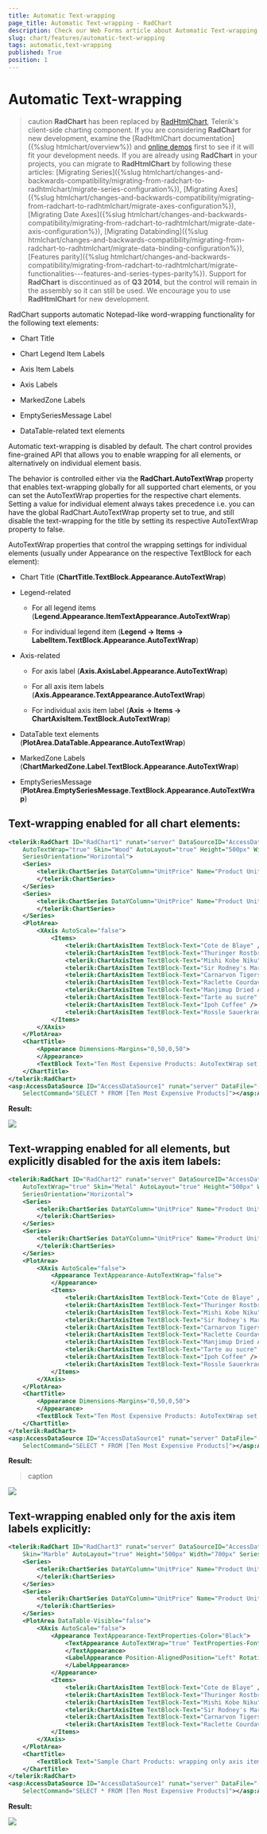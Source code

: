 ```yaml
---
title: Automatic Text-wrapping
page_title: Automatic Text-wrapping - RadChart
description: Check our Web Forms article about Automatic Text-wrapping.
slug: chart/features/automatic-text-wrapping
tags: automatic,text-wrapping
published: True
position: 1
---
```


# Automatic Text-wrapping

>caution  **RadChart** has been replaced by [RadHtmlChart](https://www.telerik.com/products/aspnet-ajax/html-chart.aspx), Telerik's client-side charting component. If you are considering **RadChart** for new development, examine the [RadHtmlChart documentation]({%slug htmlchart/overview%}) and [online demos](https://demos.telerik.com/aspnet-ajax/htmlchart/examples/overview/defaultcs.aspx) first to see if it will fit your development needs. If you are already using **RadChart** in your projects, you can migrate to **RadHtmlChart** by following these articles: [Migrating Series]({%slug htmlchart/changes-and-backwards-compatibility/migrating-from-radchart-to-radhtmlchart/migrate-series-configuration%}), [Migrating Axes]({%slug htmlchart/changes-and-backwards-compatibility/migrating-from-radchart-to-radhtmlchart/migrate-axes-configuration%}), [Migrating Date Axes]({%slug htmlchart/changes-and-backwards-compatibility/migrating-from-radchart-to-radhtmlchart/migrate-date-axis-configuration%}), [Migrating Databinding]({%slug htmlchart/changes-and-backwards-compatibility/migrating-from-radchart-to-radhtmlchart/migrate-data-binding-configuration%}), [Features parity]({%slug htmlchart/changes-and-backwards-compatibility/migrating-from-radchart-to-radhtmlchart/migrate-functionalities---features-and-series-types-parity%}). Support for **RadChart** is discontinued as of **Q3 2014**, but the control will remain in the assembly so it can still be used. We encourage you to use **RadHtmlChart** for new development.

RadChart supports automatic Notepad-like word-wrapping functionality for the following text elements:

* Chart Title

* Chart Legend Item Labels

* Axis Item Labels

* Axis Labels

* MarkedZone Labels

* EmptySeriesMessage Label

* DataTable-related text elements

Automatic text-wrapping is disabled by default. The chart control provides fine-grained API that allows you to enable wrapping for all elements, or alternatively on individual element basis.

The behavior is controlled either via the **RadChart.AutoTextWrap** property that enables text-wrapping globally for all supported chart elements, or you can set the AutoTextWrap properties for the respective chart elements. Setting a value for individual element always takes precedence i.e. you can have the global RadChart.AutoTextWrap property set to true, and still disable the text-wrapping for the title by setting its respective AutoTextWrap property to false.

AutoTextWrap properties that control the wrapping settings for individual elements (usually under Appearance on the respective TextBlock for each element):

* Chart Title (**ChartTitle.TextBlock.Appearance.AutoTextWrap**)

* Legend-related

	* For all legend items (**Legend.Appearance.ItemTextAppearance.AutoTextWrap**)

	* For individual legend item (**Legend -> Items -> LabelItem.TextBlock.Appearance.AutoTextWrap**)

* Axis-related

	* For axis label (**Axis.AxisLabel.Appearance.AutoTextWrap**)

	* For all axis item labels (**Axis.Appearance.TextAppearance.AutoTextWrap**)

	* For individual axis item label (**Axis -> Items -> ChartAxisItem.TextBlock.AutoTextWrap**)

* DataTable text elements (**PlotArea.DataTable.Appearance.AutoTextWrap**)

* MarkedZone Labels (**ChartMarkedZone.Label.TextBlock.Appearance.AutoTextWrap**)

* EmptySeriesMessage (**PlotArea.EmptySeriesMessage.TextBlock.Appearance.AutoTextWrap**)

## Text-wrapping enabled for all chart elements:

````XML
<telerik:RadChart ID="RadChart1" runat="server" DataSourceID="AccessDataSource1"
	AutoTextWrap="true" Skin="Wood" AutoLayout="true" Height="500px" Width="700px"
	SeriesOrientation="Horizontal">
	<Series>
		<telerik:ChartSeries DataYColumn="UnitPrice" Name="Product Unit Price">
		</telerik:ChartSeries>
	</Series>
	<Series>
		<telerik:ChartSeries DataYColumn="UnitPrice" Name="Product Unit Price">
		</telerik:ChartSeries>
	</Series>
	<PlotArea>
		<XAxis AutoScale="false">
			<Items>
				<telerik:ChartAxisItem TextBlock-Text="Cote de Blaye" />
				<telerik:ChartAxisItem TextBlock-Text="Thuringer Rostbratwurst" />
				<telerik:ChartAxisItem TextBlock-Text="Mishi Kobe Niku" />
				<telerik:ChartAxisItem TextBlock-Text="Sir Rodney's Marmalade" />
				<telerik:ChartAxisItem TextBlock-Text="Carnarvon Tigers" />
				<telerik:ChartAxisItem TextBlock-Text="Raclette Courdavault" />
				<telerik:ChartAxisItem TextBlock-Text="Manjimup Dried Apples" />
				<telerik:ChartAxisItem TextBlock-Text="Tarte au sucre" />
				<telerik:ChartAxisItem TextBlock-Text="Ipoh Coffee" />
				<telerik:ChartAxisItem TextBlock-Text="Rossle Sauerkraut" />
			</Items>
		</XAxis>
	</PlotArea>
	<ChartTitle>
		<Appearance Dimensions-Margins="0,50,0,50">
		</Appearance>
		<TextBlock Text="Ten Most Expensive Products: AutoTextWrap set to true globally." />
	</ChartTitle>
</telerik:RadChart>
<asp:AccessDataSource ID="AccessDataSource1" runat="server" DataFile="-/Nwind.mdb"
	SelectCommand="SELECT * FROM [Ten Most Expensive Products]"></asp:AccessDataSource>
````

**Result:**

![](images/radchart-chartwrapall.png)

## Text-wrapping enabled for all elements, but explicitly disabled for the axis item labels:

````XML
<telerik:RadChart ID="RadChart2" runat="server" DataSourceID="AccessDataSource1"
	AutoTextWrap="true" Skin="Metal" AutoLayout="true" Height="500px" Width="700px"
	SeriesOrientation="Horizontal">
	<Series>
		<telerik:ChartSeries DataYColumn="UnitPrice" Name="Product Unit Price">
		</telerik:ChartSeries>
	</Series>
	<Series>
		<telerik:ChartSeries DataYColumn="UnitPrice" Name="Product Unit Price">
		</telerik:ChartSeries>
	</Series>
	<PlotArea>
		<XAxis AutoScale="false">
			<Appearance TextAppearance-AutoTextWrap="false">
			</Appearance>
			<Items>
				<telerik:ChartAxisItem TextBlock-Text="Cote de Blaye" />
				<telerik:ChartAxisItem TextBlock-Text="Thuringer Rostbratwurst" />
				<telerik:ChartAxisItem TextBlock-Text="Mishi Kobe Niku" />
				<telerik:ChartAxisItem TextBlock-Text="Sir Rodney's Marmalade" />
				<telerik:ChartAxisItem TextBlock-Text="Carnarvon Tigers" />
				<telerik:ChartAxisItem TextBlock-Text="Raclette Courdavault" />
				<telerik:ChartAxisItem TextBlock-Text="Manjimup Dried Apples" />
				<telerik:ChartAxisItem TextBlock-Text="Tarte au sucre" />
				<telerik:ChartAxisItem TextBlock-Text="Ipoh Coffee" />
				<telerik:ChartAxisItem TextBlock-Text="Rossle Sauerkraut" />
			</Items>
		</XAxis>
	</PlotArea>
	<ChartTitle>
		<Appearance Dimensions-Margins="0,50,0,50">
		</Appearance>
		<TextBlock Text="Ten Most Expensive Products: AutoTextWrap set to true globally, wrapping disabled for axis item labels explicitly." />
	</ChartTitle>
</telerik:RadChart>
<asp:AccessDataSource ID="AccessDataSource1" runat="server" DataFile="-/Nwind.mdb"
	SelectCommand="SELECT * FROM [Ten Most Expensive Products]"></asp:AccessDataSource>
````

**Result:**
>caption 

![](images/radchart-chartwrapallexceptaxis.png)

## Text-wrapping enabled only for the axis item labels explicitly:

````XML
<telerik:RadChart ID="RadChart3" runat="server" DataSourceID="AccessDataSource1"
	Skin="Marble" AutoLayout="true" Height="500px" Width="700px" SeriesOrientation="Vertical">
	<Series>
		<telerik:ChartSeries DataYColumn="UnitPrice" Name="Product Unit Price">
		</telerik:ChartSeries>
	</Series>
	<Series>
		<telerik:ChartSeries DataYColumn="UnitPrice" Name="Product Unit Price">
		</telerik:ChartSeries>
	</Series>
	<PlotArea DataTable-Visible="false">
		<XAxis AutoScale="false">
			<Appearance TextAppearance-TextProperties-Color="Black">
				<TextAppearance AutoTextWrap="true" TextProperties-Font="Georgia, 10pt">
				</TextAppearance>
				<LabelAppearance Position-AlignedPosition="Left" RotationAngle="45">
				</LabelAppearance>
			</Appearance>
			<Items>
				<telerik:ChartAxisItem TextBlock-Text="Cote de Blaye" />
				<telerik:ChartAxisItem TextBlock-Text="Thuringer Rostbratwurst" />
				<telerik:ChartAxisItem TextBlock-Text="Mishi Kobe Niku" />
				<telerik:ChartAxisItem TextBlock-Text="Sir Rodney's Marmalade" />
				<telerik:ChartAxisItem TextBlock-Text="Carnarvon Tigers" />
				<telerik:ChartAxisItem TextBlock-Text="Raclette Courdavault" />
			</Items>
		</XAxis>
	</PlotArea>
	<ChartTitle>
		<TextBlock Text="Sample Chart Products: wrapping only axis item labels." />
	</ChartTitle>
</telerik:RadChart>
<asp:AccessDataSource ID="AccessDataSource1" runat="server" DataFile="-/Nwind.mdb"
	SelectCommand="SELECT * FROM [Ten Most Expensive Products]"></asp:AccessDataSource>
````

**Result:**

![](images/radchart-chartwrapaxisonly.png)
